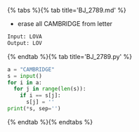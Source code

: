 {% tabs %}{% tab title='BJ_2789.md' %}

* erase all CAMBRIDGE from letter

```txt
Input: LOVA
Output: LOV
```

{% endtab %}{% tab title='BJ_2789.py' %}

```py
a = "CAMBRIDGE"
s = input()
for i in a:
  for j in range(len(s)):
    if i == s[j]:
      s[j] = ''
print(*s, sep='')
```

{% endtab %}{% endtabs %}
